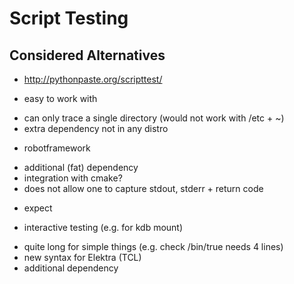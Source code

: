 # Script Testing

## Considered Alternatives

* http://pythonpaste.org/scripttest/
 + easy to work with
 - can only trace a single directory (would not work with /etc + ~)
 - extra dependency not in any distro

* robotframework
 - additional (fat) dependency
 - integration with cmake?
 - does not allow one to capture stdout, stderr + return code

* expect
 + interactive testing (e.g. for kdb mount)
 - quite long for simple things (e.g. check /bin/true needs 4 lines)
 - new syntax for Elektra (TCL)
 - additional dependency
